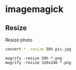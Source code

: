 # imagemagick

## Resize
Resize photo

```bash
convert * -resize 50% pic.jpg
```

```
mogrify -resize 50% *.png
mogrify -resize 320x240 *.png
```
